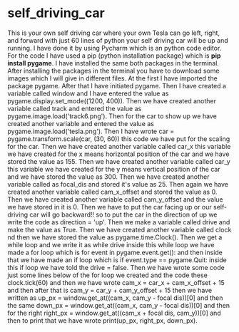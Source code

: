 # self_driving_car
This is your own self driving car where your own Tesla can go left, right, and forward with just 60 lines of python your self driving car will be up and running.
I have done it by using Pycharm which is an python code editor.
For the code I have used a pip (python installation package) which is **pip install pygame**.
I have installed the same both packages in the terminal.
After installing the packages in the terminal you have to download some images which I will give in different files.
At the first I have imported the package pygame.
After that I have initiated pygame.
Then I have created a variable called window and I have entered the value as pygame.display.set_mode((1200, 400)).
Then we have created another variable called track and entered the value as pygame.image.load('track6.png').
Then for the car to show up we have created another variable and entered the value as pygame.image.load('tesla.png').
Then I have wrote car = pygame.transform.scale(car, (30, 60)) this code we have put for the scaling for the car.
Then we have created another variable called car_x this variable we have created for the x means horizontal position of the car and we have stored the value as 155.
Then we have created another variable called car_y this variable we have created for the y means vertical position of the car and we have  stored the value as 300.
Then we have created another variable called as focal_dis and stored it's value as 25.
Then again we have created another variable called cam_x_offset and stored the value as 0.
Then we have created another variable called cam_y_offset and the value we have stored in it is 0.
Then we have to put the car facing up or our self-driving car will go backward!! so to put the car in the direction of up we write the code as direction = 'up'.
Then we make a variable called drive and make the value as True.
Then we have created another variable called clock nd then we have stored the value as pygame.time.Clock().
Then we get a while loop and we write it as while drive inside this while loop we have made a for loop which is for event in pygame.event.get(): and then inside that we have made an if loop which is if event.type == pygame.Quit: inside this if loop we have told the drive = false.
Then we have wrote some code just some lines below of the for loop we created and the code these clock.tick(60) and then we have wrote cam_x = car_x + cam_x_offset + 15 and then after that is cam_y = car_y + cam_y_offset + 15 then we have written as up_px = window.get_at((cam_x, cam_y - focal dis))[0] and then the same down_px = window.get_at((cam_x, cam_y - focal dis))[0] and then for the right right_px = window.get_at((cam_x + focal dis, cam_y))[0] and then to print that we have wrote print(up_px, right_px, down_px).
